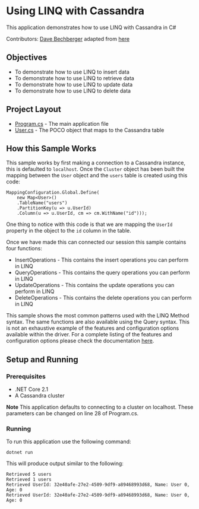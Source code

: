 # Using LINQ with Cassandra

This application demonstrates how to use LINQ with Cassandra in C#

Contributors: [Dave Bechberger](https://github.com/bechbd) adapted from [here](https://docs.datastax.com/en/developer/csharp-driver/3.12/features/components/linq/)

## Objectives

* To demonstrate how to use LINQ to insert data
* To demonstrate how to use LINQ to retrieve data
* To demonstrate how to use LINQ to update data
* To demonstrate how to use LINQ to delete data
  
## Project Layout

* [Program.cs](Program.cs) - The main application file 
* [User.cs](User.cs) - The POCO object that maps to the Cassandra table

## How this Sample Works
This sample works by first making a connection to a Cassandra instance, this is defaulted to `localhost`.  Once the `Cluster` object has been built the mapping between the `User` object and the `users` table is created using this code:

```
MappingConfiguration.Global.Define(
    new Map<User>()
    .TableName("users")
    .PartitionKey(u => u.UserId)
    .Column(u => u.UserId, cm => cm.WithName("id")));
```
One thing to notice with this code is that we are mapping the `UserId` property in the object to the `id` column in the table.

Once we have made this can connected our session this sample contains four functions:

* InsertOperations - This contains the insert operations you can perform in LINQ
* QueryOperations - This contains the query operations you can perform in LINQ
* UpdateOperations - This contains the update operations you can perform in LINQ
* DeleteOperations - This contains the delete operations you can perform in LINQ

This sample shows the most common patterns used with the LINQ Method syntax.  The same functions are also available using the Query syntax.  This is not an exhaustive example of the features and configuration options available within the driver.  For a complete listing of the features and configuration options please check the documentation [here](https://docs.datastax.com/en/developer/csharp-driver/3.12/features/components/linq/).

## Setup and Running

### Prerequisites
* .NET Core 2.1
* A Cassandra cluster

**Note** This application defaults to connecting to a cluster on localhost. These parameters can be changed on line 28 of Program.cs.

### Running
To run this application use the following command:

`dotnet run`


This will produce output similar to the following:

```
Retrieved 5 users
Retrieved 1 users
Retrieved UserId: 32e40afe-27e2-4509-9df9-a89468993d68, Name: User 0, Age: 0
Retrieved UserId: 32e40afe-27e2-4509-9df9-a89468993d68, Name: User 0, Age: 0
```

